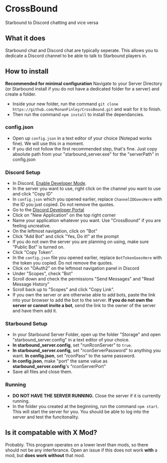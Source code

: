 # CrossBound
Starbound to Discord chatting and vice versa

## What it does
Starbound chat and Discord chat are typically seperate. This allows you to dedicate a Discord channel to be able to talk to Starbound players in.

## How to install
**Recommended for minimal configuration** Navigate to your Server Directory (or Starbound install if you do not have a dedicated folder for a server)
and create a folder.
* Inside your new folder, run the command `git clone https://github.com/RonanFinley/CrossBound.git` and wait for it to finish.
* Then run the command `npm install` to install the dependancies.

### config.json
* Open up `config.json` in a text editor of your choice (Notepad works fine). We will use this in a moment.
* If you did not follow the first recommended step, that's fine. Just copy absolute path from your "starbound_server.exe" for the "serverPath" in config.json

### Discord Setup
* In Discord, [Enable Developer Mode](https://support.discord.com/hc/en-us/articles/206346498-Where-can-I-find-my-User-Server-Message-ID).
* In the server you want to use, right click on the channel you want to use and click "Copy ID"
* In `config.json` which you opened earlier, replace `ChannelIDGoesHere` with the ID you just copied. Do not remove the quotes.
* Go to the [Discord Developer Portal](https://discord.com/developers/applications)
* Click on "New Application" on the top right corner
* Name your application whatever you want. Use "CrossBound" if you are feeling uncreative.
* On the leftmost navigation, click on "Bot"
* Click "Add Bot" and click "Yes, Do it!" at the prompt
* If you do not own the server you are planning on using, make sure "Public Bot" is turned on.
* Click "Copy Token".
* In the `config.json` file you opened earlier, replace `BotTokenGoesHere` with the token you copied. Do not remove the quotes.
* Click on "OAuth2" on the leftmost navigation panel in Discord
* Under "Scopes", check "Bot"
* Scroll down and check the permissions "Send Messages" and "Read Message History"
* Scroll back up to "Scopes" and click "Copy Link".
* If you own the server or are otherwise able to add bots, paste the link into your browser to add the bot to the server. **If you do not own the server or cannot invite a bot**, send the link to the owner of the server and have them add it.

### Starbound Setup
* In your Starbound Server Folder, open up the folder "Storage" and open "starbound_server.config" in a text editor of your choice.
* **In starbound_server.config**, set "runRconServer" to `true`.
* **In starbound_server.config**, set "rconServerPassword" to anything you want. **In config.json**, set "rconPass" to the same password.
* **In config.json**, make "port" the same value as **starbound_server.config**'s "rconServerPort"
* Save all files and close them.

### Running
* **DO NOT HAVE THE SERVER RUNNING.** Close the server if it is currently running.
* In the folder you created at the beginning, run the command `npm start`. This will start the server for you. You should be able to log into the server and test the funcitonality.

## Is it compatable with X Mod?
Probably. This program operates on a lower level than mods, so there should not be any interferance. Open an issue if this does not work **with** a mod, but **does work without** that mod.

